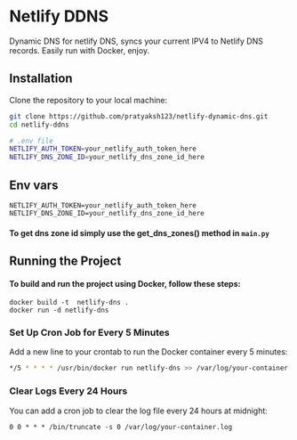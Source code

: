 # Netlify DDNS

Dynamic DNS for netlify DNS, syncs your current IPV4 to Netlify DNS records. Easily run with Docker, enjoy.

## Installation

Clone the repository to your local machine:

```bash
git clone https://github.com/pratyaksh123/netlify-dynamic-dns.git
cd netlify-ddns

# .env file
NETLIFY_AUTH_TOKEN=your_netlify_auth_token_here
NETLIFY_DNS_ZONE_ID=your_netlify_dns_zone_id_here
```

## Env vars
```
NETLIFY_AUTH_TOKEN=your_netlify_auth_token_here
NETLIFY_DNS_ZONE_ID=your_netlify_dns_zone_id_here
```

#### To get dns zone id simply use the get_dns_zones() method in ```main.py```

## Running the Project
#### To build and run the project using Docker, follow these steps:
```
docker build -t  netlify-dns .
docker run -d netlify-dns
```

### Set Up Cron Job for Every 5 Minutes
Add a new line to your crontab to run the Docker container every 5 minutes:

```bash
*/5 * * * * /usr/bin/docker run netlify-dns >> /var/log/your-container.log 2>&1
```

### Clear Logs Every 24 Hours
You can add a cron job to clear the log file every 24 hours at midnight:
```
0 0 * * * /bin/truncate -s 0 /var/log/your-container.log
```